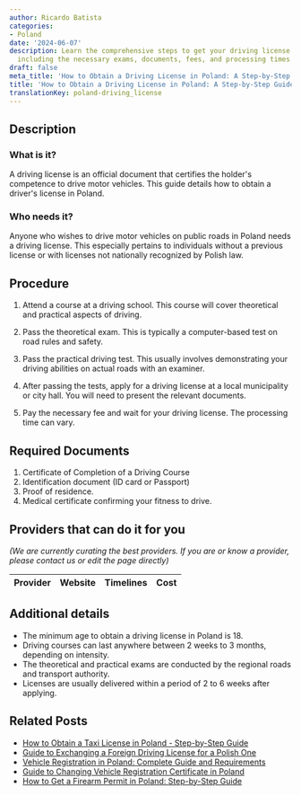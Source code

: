 ```yaml
---
author: Ricardo Batista
categories:
- Poland
date: '2024-06-07'
description: Learn the comprehensive steps to get your driving license in Poland,
  including the necessary exams, documents, fees, and processing times.
draft: false
meta_title: 'How to Obtain a Driving License in Poland: A Step-by-Step Guide'
title: 'How to Obtain a Driving License in Poland: A Step-by-Step Guide'
translationKey: poland-driving_license
---
```


## Description
### What is it?

A driving license is an official document that certifies the holder's competence to drive motor vehicles. This guide details how to obtain a driver's license in Poland.

### Who needs it?

Anyone who wishes to drive motor vehicles on public roads in Poland needs a driving license. This especially pertains to individuals without a previous license or with licenses not nationally recognized by Polish law.

## Procedure

1. Attend a course at a driving school. This course will cover theoretical and practical aspects of driving.

2. Pass the theoretical exam. This is typically a computer-based test on road rules and safety. 

3. Pass the practical driving test. This usually involves demonstrating your driving abilities on actual roads with an examiner.

4. After passing the tests, apply for a driving license at a local municipality or city hall. You will need to present the relevant documents.

5. Pay the necessary fee and wait for your driving license. The processing time can vary.

## Required Documents

1. Certificate of Completion of a Driving Course
2. Identification document (ID card or Passport)
3. Proof of residence.
4. Medical certificate confirming your fitness to drive.

## Providers that can do it for you

_(We are currently curating the best providers. If you are or know a provider, please contact us or edit the page directly)_

| Provider        |     Website     |     Timelines    |       Cost      |
| --------------- | --------------- |  :-------------: | :-------------: |

## Additional details

- The minimum age to obtain a driving license in Poland is 18.
- Driving courses can last anywhere between 2 weeks to 3 months, depending on intensity.
- The theoretical and practical exams are conducted by the regional roads and transport authority.
- Licenses are usually delivered within a period of 2 to 6 weeks after applying.


## Related Posts

- [How to Obtain a Taxi License in Poland - Step-by-Step Guide](https://tramitit.com/guides/poland/taxi_license/)
- [Guide to Exchanging a Foreign Driving License for a Polish One](https://tramitit.com/guides/poland/drivers_license_exchange/)
- [Vehicle Registration in Poland: Complete Guide and Requirements](https://tramitit.com/guides/poland/vehicle_registration/)
- [Guide to Changing Vehicle Registration Certificate in Poland](https://tramitit.com/guides/poland/change_of_registration_certificate/)
- [How to Get a Firearm Permit in Poland: Step-by-Step Guide](https://tramitit.com/guides/poland/gun_permit/)